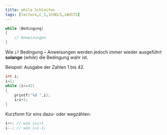 ```yaml
---
title: while Schleifen
tags: [lecture,C_1,1CHELS,1AHITS]
---
```



```c
while (Bedingung)
{
	// Anweisungen
}
```

Wie `if` Bedingung – Anweisungen werden jedoch immer wieder ausgeführt **solange** (*while*) die Bedingung wahr ist.


Beispiel: Ausgabe der Zahlen 1 bis 42.

```c
int i;
i=1;
while (i<=42)
{
	printf("%d ",i);
	i=i+1;
}
```

Kurzform für eins dazu- oder wegzählen:

```c
i++; // wie i=i+1
i--; // wie i=i-1;
```


